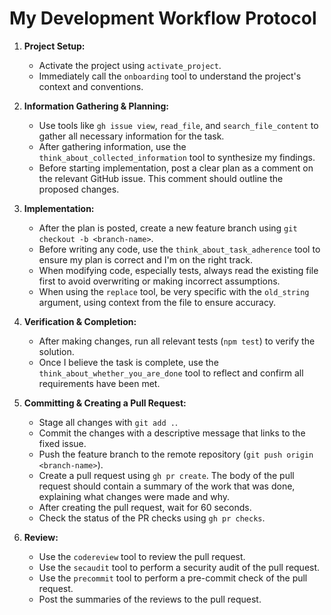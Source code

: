 # My Development Workflow Protocol

1.  **Project Setup:**
    *   Activate the project using `activate_project`.
    *   Immediately call the `onboarding` tool to understand the project's context and conventions.

2.  **Information Gathering & Planning:**
    *   Use tools like `gh issue view`, `read_file`, and `search_file_content` to gather all necessary information for the task.
    *   After gathering information, use the `think_about_collected_information` tool to synthesize my findings.
    *   Before starting implementation, post a clear plan as a comment on the relevant GitHub issue. This comment should outline the proposed changes.

3.  **Implementation:**
    *   After the plan is posted, create a new feature branch using `git checkout -b <branch-name>`.
    *   Before writing any code, use the `think_about_task_adherence` tool to ensure my plan is correct and I'm on the right track.
    *   When modifying code, especially tests, always read the existing file first to avoid overwriting or making incorrect assumptions.
    *   When using the `replace` tool, be very specific with the `old_string` argument, using context from the file to ensure accuracy.

4.  **Verification & Completion:**
    *   After making changes, run all relevant tests (`npm test`) to verify the solution.
    *   Once I believe the task is complete, use the `think_about_whether_you_are_done` tool to reflect and confirm all requirements have been met.

5.  **Committing & Creating a Pull Request:**
    *   Stage all changes with `git add .`.
    *   Commit the changes with a descriptive message that links to the fixed issue.
    *   Push the feature branch to the remote repository (`git push origin <branch-name>`).
    *   Create a pull request using `gh pr create`. The body of the pull request should contain a summary of the work that was done, explaining what changes were made and why.
    *   After creating the pull request, wait for 60 seconds.
    *   Check the status of the PR checks using `gh pr checks`.

6.  **Review:**
    *   Use the `codereview` tool to review the pull request.
    *   Use the `secaudit` tool to perform a security audit of the pull request.
    *   Use the `precommit` tool to perform a pre-commit check of the pull request.
    *   Post the summaries of the reviews to the pull request.
